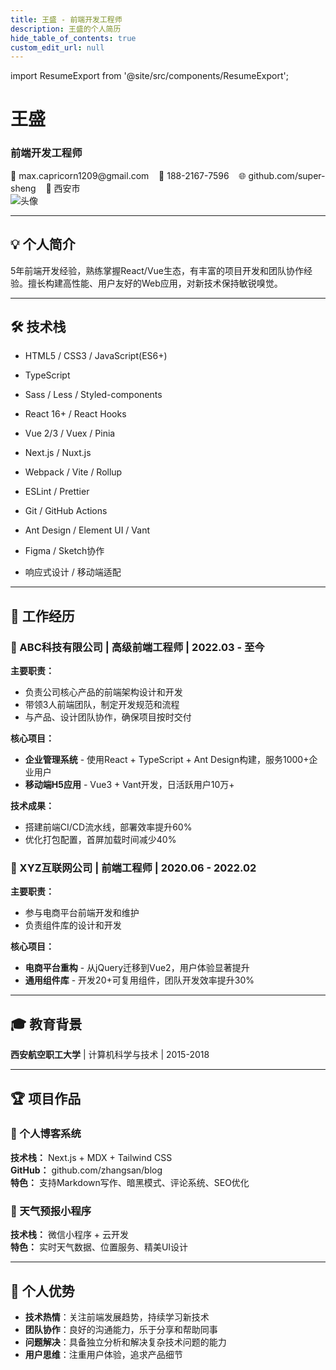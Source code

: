 ```yaml
---
title: 王盛 - 前端开发工程师
description: 王盛的个人简历
hide_table_of_contents: true
custom_edit_url: null
---
```


import ResumeExport from '@site/src/components/ResumeExport';

<div className="resume-container">

<ResumeExport filename="王盛-前端开发工程师-简历.pdf" />

<div className="resume-content">

<div className="resume-header">
  <div className="resume-info">
    <h1>王盛</h1>
    <h3>前端开发工程师</h3>
    <div className="contact-info">
      📧 max.capricorn1209@gmail.com   &nbsp;&nbsp;
      📱 188-2167-7596 &nbsp;&nbsp;
      🌐 github.com/super-sheng &nbsp;&nbsp;
      📍 西安市
    </div>
  </div>
  <div className="resume-avatar">
    <img src="img/avatar.jpg" alt="头像" />
  </div>
</div>

---

## 💡 个人简介

5年前端开发经验，熟练掌握React/Vue生态，有丰富的项目开发和团队协作经验。擅长构建高性能、用户友好的Web应用，对新技术保持敏锐嗅觉。

---

## 🛠 技术栈

- HTML5 / CSS3 / JavaScript(ES6+)
- TypeScript
- Sass / Less / Styled-components

- React 16+ / React Hooks
- Vue 2/3 / Vuex / Pinia
- Next.js / Nuxt.js

- Webpack / Vite / Rollup
- ESLint / Prettier
- Git / GitHub Actions

- Ant Design / Element UI / Vant
- Figma / Sketch协作
- 响应式设计 / 移动端适配

---

## 💼 工作经历

### 🏢 ABC科技有限公司 | 高级前端工程师 | 2022.03 - 至今

**主要职责：**
- 负责公司核心产品的前端架构设计和开发
- 带领3人前端团队，制定开发规范和流程
- 与产品、设计团队协作，确保项目按时交付

**核心项目：**
- **企业管理系统** - 使用React + TypeScript + Ant Design构建，服务1000+企业用户
- **移动端H5应用** - Vue3 + Vant开发，日活跃用户10万+

**技术成果：**
- 搭建前端CI/CD流水线，部署效率提升60%
- 优化打包配置，首屏加载时间减少40%

### 🏢 XYZ互联网公司 | 前端工程师 | 2020.06 - 2022.02

**主要职责：**
- 参与电商平台前端开发和维护
- 负责组件库的设计和开发

**核心项目：**
- **电商平台重构** - 从jQuery迁移到Vue2，用户体验显著提升
- **通用组件库** - 开发20+可复用组件，团队开发效率提升30%



---

## 🎓 教育背景

**西安航空职工大学** | 计算机科学与技术 | 2015-2018

---

## 🏆 项目作品

### 🚀 个人博客系统
**技术栈：** Next.js + MDX + Tailwind CSS  
**GitHub：** github.com/zhangsan/blog  
**特色：** 支持Markdown写作、暗黑模式、评论系统、SEO优化

### 📱 天气预报小程序
**技术栈：** 微信小程序 + 云开发  
**特色：** 实时天气数据、位置服务、精美UI设计

---

## 🌟 个人优势

- **技术热情**：关注前端发展趋势，持续学习新技术
- **团队协作**：良好的沟通能力，乐于分享和帮助同事
- **问题解决**：具备独立分析和解决复杂技术问题的能力
- **用户思维**：注重用户体验，追求产品细节

</div>

</div>

<style>
{`
.resume-container {
  max-width: 800px;
  margin: 0 auto;
  font-family: -apple-system, BlinkMacSystemFont, 'Segoe UI', 'Roboto', sans-serif;
  line-height: 1.6;
  position: relative;
}

.export-buttons {
  position: fixed;
  top: 92px;
  right: 20px;
  display: flex;
  flex-direction: column;
  gap: 10px;
  z-index: 1000;
}

.pdf-export-btn {
  background: linear-gradient(135deg, #471159 0%, #764ba2 100%);
  color: white;
  border: none;
  padding: 12px 18px;
  border-radius: 25px;
  font-size: 13px;
  font-weight: 600;
  cursor: pointer;
  box-shadow: 0 4px 15px rgba(102, 126, 234, 0.3);
  transition: all 0.3s ease;
  display: flex;
  align-items: center;
  gap: 6px;
  min-width: 120px;
  justify-content: center;
}

.pdf-export-btn.primary {
  background: linear-gradient(135deg, #471159 0%, #764ba2 100%);
}

.pdf-export-btn.secondary {
  background: linear-gradient(135deg, #6c757d 0%, #495057 100%);
  font-size: 12px;
  padding: 10px 16px;
}

.pdf-export-btn:hover:not(:disabled) {
  transform: translateY(-2px);
  box-shadow: 0 6px 20px rgba(102, 126, 234, 0.4);
}

.pdf-export-btn.primary:hover:not(:disabled) {
  background: linear-gradient(135deg,rgb(124, 20, 148) 0%, #6a4190 100%);
}

.pdf-export-btn.secondary:hover:not(:disabled) {
  background: linear-gradient(135deg, #5a6268 0%, #3d4142 100%);
}

.pdf-export-btn:active:not(:disabled) {
  transform: translateY(0);
  box-shadow: 0 2px 10px rgba(102, 126, 234, 0.3);
}

.pdf-export-btn:disabled {
  opacity: 0.7;
  cursor: not-allowed;
  transform: none;
}

.resume-header {
  display: flex;
  justify-content: space-between;
  align-items: flex-start;
  margin-bottom: 2rem;
  padding: 1.5rem;
  background: linear-gradient(135deg, #471159 0%, #764ba2 100%);
  border-radius: 12px;
  color: white;
}

.resume-info h1 {
  margin: 0 0 0.5rem 0;
  font-size: 2.5rem;
  font-weight: 700;
}

.resume-info h3 {
  margin: 0 0 1rem 0;
  font-size: 1.3rem;
  font-weight: 400;
  opacity: 0.9;
}

.contact-info {
  font-size: 0.95rem;
  opacity: 0.9;
}

.resume-avatar img {
  width: 120px;
  height: 120px;
  border-radius: 50%;
  border: 4px solid rgba(255,255,255,0.3);
  object-fit: cover;
}

.skills-grid {
  display: grid;
  grid-template-columns: repeat(auto-fit, minmax(200px, 1fr));
  gap: 1.5rem;
  margin: 1rem 0;
}

.skills-grid > div {
  padding: 1rem;
  background: #f8f9fa;
  border-radius: 8px;
  border-left: 4px solid #667eea;
}

@media print {
  .resume-container {
    max-width: none;
    margin: 0;
    font-size: 12px;
  }
  
  .export-buttons,
  .pdf-export-btn {
    display: none !important;
  }
  
  .resume-header {
    background: #667eea !important;
    color: white !important;
    -webkit-print-color-adjust: exact;
  }
  
  .navbar, .footer, .pagination-nav {
    display: none !important;
  }
}

@media (max-width: 768px) {
  .resume-header {
    flex-direction: column;
    text-align: center;
  }
  
  .resume-avatar {
    margin-top: 1rem;
  }
  
  .skills-grid {
    grid-template-columns: 1fr;
  }
  
  .export-buttons {
    position: fixed;
    top: 10px;
    right: 10px;
    gap: 8px;
  }
  
  .pdf-export-btn {
    padding: 8px 12px;
    font-size: 11px;
    border-radius: 20px;
    min-width: 100px;
  }
  
  .pdf-export-btn.secondary {
    font-size: 10px;
    padding: 6px 10px;
  }
}
`}
</style>